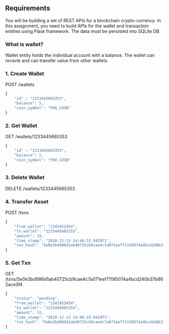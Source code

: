 ## Requirements

You will be building a set of REST APIs for a blockchain crypto-currency. In this assignment, you need to build APIs for the wallet and transaction entities using Flask framework. The data must be persisted into SQLite DB.

### What is wallet?

Wallet entity holds the individual account with a balance. The wallet can recevie and can transfer value from other wallets.

### 1. Create Wallet

POST /wallets

```js
{   
    "id" : "1233445665353", 
    "balance": 5,
    "coin_symbol": "FOO_COIN"
}
```

### 2. Get Wallet

GET /wallets/1233445665353

```js
{   
    "id" : "1233445665353", 
    "balance": 5,
    "coin_symbol": "FOO_COIN"
}
```

### 3. Delete Wallet

DELETE /wallets/1233445665353


### 4. Transfer Asset

POST /txns

```js
{
    "from_wallet": "2342452454", 
    "to_wallet": "1233445665353", 
    "amount": 10, 
    "time_stamp": "2018-12-13 14:46:33.942971", 
    "txn_hash": "5e0e3bd986d1ab40725cb9cae4c7a071eef71195074a4bcd240b37b862ace3f4"
}
```

### 5. Get Txn

GET /txns/5e0e3bd986d1ab40725cb9cae4c7a071eef71195074a4bcd240b37b862ace3f4

```js
{
    "status": "pending",
    "from_wallet": "2342452454", 
    "to_wallet": "1233445665353", 
    "amount": 10, 
    "time_stamp": "2018-12-13 14:46:33.942971", 
    "txn_hash": "5e0e3bd986d1ab40725cb9cae4c7a071eef71195074a4bcd240b37b862ace3f4"
}
```

